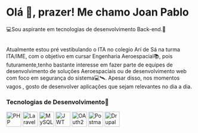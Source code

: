 <h1>Olá <span>👋</span>, prazer! M<span>e</span> chamo Joan Pablo</h1>
<p>💻Sou aspirante em tecnologias de desenvolvimento Back-end.🥸</p>
</br>
Atualmente estou pré vestibulando o ITA no colegio Arí de Sá na turma ITA/IME, com o objetivo em cu&#8203;rsar
 Engenharia Aeroespacial📚, pois
futuramente,tenho bastante interesse em fazer parte de equipes de desenvolvimento de soluções Aeroespaciais ou de desenvolvimento web com foco em segurança do sistema💻🛰️. 
Apesar disso, nos momentos vagos , gosto de desenvolver aplicações que sejam relevantes no dia a dia.

### Tecnologias de Desenvolvimento🔧

<p align="left">
  <img src="https://cdn.jsdelivr.net/gh/devicons/devicon/icons/php/php-original.svg" width="40" alt="PHP" />
  <img src="https://upload.wikimedia.org/wikipedia/commons/9/9a/Laravel.svg" width="40" alt="Laravel" />
  <img src="https://cdn.jsdelivr.net/gh/devicons/devicon/icons/mysql/mysql-original.svg" width="40" alt="MySQL" />
  <img src="https://jwt.io/img/pic_logo.svg" alt="JWT Logo" width="40">
  <img src="https://img.icons8.com/ios/50/ffffff/lock--v1.png" width="40" alt="OAuth2" />
 <img src="https://www.vectorlogo.zone/logos/getpostman/getpostman-icon.svg" alt="Postman" width="40"/>
 <img src="https://cdn.jsdelivr.net/gh/devicons/devicon/icons/drupal/drupal-original.svg" width="40" alt="Drupal" />
</p>




